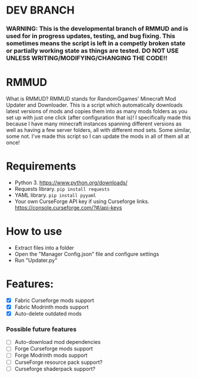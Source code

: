 # DEV BRANCH
### WARNING: This is the developmental branch of RMMUD and is used for in progress updates, testing, and bug fixing. This sometimes means the script is left in a competly broken state or partially working state as things are tested. DO NOT USE UNLESS WRITING/MODIFYING/CHANGING THE CODE!!

# RMMUD
What is RMMUD? RMMUD stands for RandomGgames' Minecraft Mod Updater and Downloader. This is a script which automatically downloads latest versions of mods and copies them into as many mods folders as you set up with just one click (after configuration that is)! I specifically made this because I have many minecraft instances spanning different versions as well as having a few server folders, all with different mod sets. Some similar, some not. I've made this script so I can update the mods in all of them all at once!

# Requirements
- Python 3. https://www.python.org/downloads/
- Requests library. `pip install requests`
- YAML library. `pip install pyyaml`
- Your own CurseForge API key if using Curseforge links. https://console.curseforge.com/?#/api-keys

# How to use
- Extract files into a folder
- Open the "Manager Config.json" file and configure settings
- Run "Updater.py"

# Features:
- [x] Fabric Curseforge mods support
- [x] Fabric Modrinth mods support
- [x] Auto-delete outdated mods

### Possible future features
- [ ] Auto-download mod dependencies
- [ ] Forge Curseforge mods support
- [ ] Forge Modrinth mods support
- [ ] CurseForge resource pack support?
- [ ] Curseforge shaderpack support?
